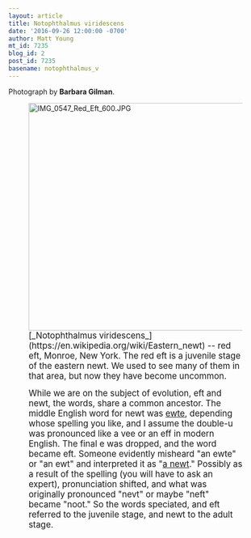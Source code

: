 ```yaml
---
layout: article
title: Notophthalmus viridescens
date: '2016-09-26 12:00:00 -0700'
author: Matt Young
mt_id: 7235
blog_id: 2
post_id: 7235
basename: notophthalmus_v
---
```

Photograph by **Barbara Gilman**.

<figure>
<img src="/PT/uploads/2016/IMG_0547_Red_Eft_600.JPG" alt="IMG_0547_Red_Eft_600.JPG" width="600" height="450" />
<figcaption markdown="span">
<big>[_Notophthalmus viridescens_](https://en.wikipedia.org/wiki/Eastern_newt) -- red eft, Monroe, New York. The red eft is a juvenile stage of the eastern newt. We used to see many of them in that area, but now they have become uncommon.</big>

<big>While we are on the subject of evolution, eft and newt, the words, share a common ancestor. The middle English word for newt was  [ewte](http://www.merriam-webster.com/dictionary/eft), depending whose spelling you like, and I assume the double-u was pronounced like a vee or an eff in modern English. The final e was dropped, and the word became eft. Someone evidently misheard "an ewte" or "an ewt" and interpreted it as "[a newt](http://www.merriam-webster.com/dictionary/newt)." Possibly as a result of the spelling (you will have to ask an expert), pronunciation shifted, and what was originally pronounced "nevt" or maybe "neft" became "noot." So the words speciated, and eft referred to the juvenile stage, and newt to the adult stage.</big>

</figcaption>
</figure>
